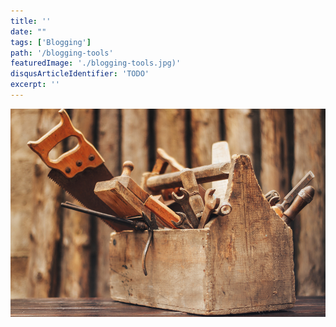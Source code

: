 ```yaml
---
title: ''
date: ""
tags: ['Blogging']
path: '/blogging-tools'
featuredImage: './blogging-tools.jpg)'
disqusArticleIdentifier: 'TODO'
excerpt: ''
---
```


![Blogging Tools](./blogging-tools.jpg)


<!--
 - Warble
      - twitter analytics
      https://www.google.com/alerts
 - Grammarly
    - picture of new post setup
 - Contentking
 - Monitor Backlinks
 - Bigstock
 - Deployment ?
     - Netlify link
     - Mention gatsby build with link
 - Blog agregators ? 
    - Just origramming ones, other does not work
 - Mailchimp
    - sumo me doesnt work
 -->